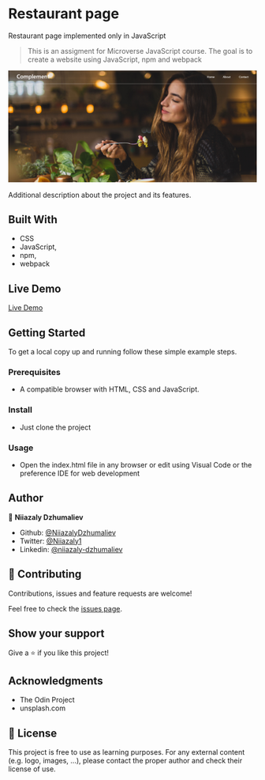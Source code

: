 # Restaurant page
Restaurant page implemented only in JavaScript

> This is an assigment for Microverse JavaScript course. The goal is to create a website using JavaScript, npm and webpack

![screenshot](src/assets/Screenshot_3.png)

Additional description about the project and its features.

## Built With

- CSS
- JavaScript,
- npm,
- webpack


## Live Demo

[Live Demo](https://rawcdn.githack.com/NiiazalyDzhumaliev/restaurant-page/0aaaa03b61877f6ca908b20b6e352c0ee83916b4/dist/index.html)

## Getting Started

To get a local copy up and running follow these simple example steps.

### Prerequisites

- A compatible browser with HTML, CSS and JavaScript. 

### Install

- Just clone the project

### Usage

- Open the index.html file in any browser or edit using Visual Code or the preference IDE for web development


## Author

👤 **Niiazaly Dzhumaliev**

- Github: [@NiiazalyDzhumaliev](https://github.com/NiiazalyDzhumaliev)
- Twitter: [@Niiazaly1](https://twitter.com/Niiazaly1)
- Linkedin: [@niiazaly-dzhumaliev](https://www.linkedin.com/in/niiazaly-dzhumaliev-117707132/)

## 🤝 Contributing

Contributions, issues and feature requests are welcome!

Feel free to check the [issues page](https://github.com/NiiazalyDzhumaliev/restaurant-page/issues).

## Show your support

Give a ⭐️ if you like this project!

## Acknowledgments

- The Odin Project
- unsplash.com

## 📝 License

This project is free to use as learning purposes. For any external content (e.g. logo, images, ...), please contact the proper author and check their license of use.
